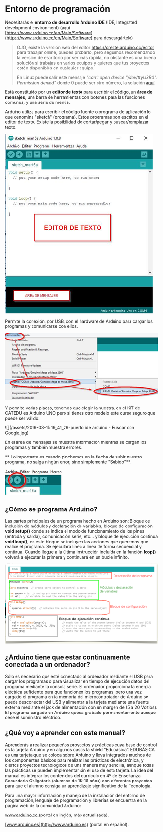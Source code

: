 # Entorno de programación

Necesitarás el **entorno de desarrollo Arduino IDE** (IDE,  Integrated development environment\) (aquí [https://www.arduino.cc/en/Main/Software](https://www.arduino.cc/en/Main/Software) para descargártelo\) 

> OJO, existe la versión web del editor [https://create.arduino.cc/editor ](https://create.arduino.cc/editor)para trabajar online, puedes probarlo, pero seguimos recomendando la versión de escritorio por ser más rápida, no obstante es una buena solución si trabajas en varios equipos y quieres que tus proyectos estén disponibles en cualquier equipo.
>
> En Linux puede salir este mensaje _"can't open device "/dev/ttyUSB0": Permission denied"_ donde 0 puede ser otro número, la solución [aquí](https://arduino.stackexchange.com/questions/21215/first-time-set-up-permission-denied-to-usb-port-ubuntu-14-04)

Está constituido por un **editor de texto** para escribir el código, un **área de mensajes**, una barra de herramientas con botones para las funciones comunes, y una serie de menús.

Arduino utiliza para escribir el código fuente o programa de aplicación lo que denomina "sketch" \(programa\). Estos programas son escritos en el editor de texto. Existe la posibilidad de cortar/pegar y buscar/remplazar texto.

 ![](/assets/entorno.jpg)
  
Permite la conexión, por USB, con el hardware de Arduino para cargar los programas y comunicarse con ellos.

![](/assets/puertoide.jpg)

Y permite varias placas, tenemos que elegir la nuestra, en el KIT de CATEDU es Arduino UNO pero si tienes otro modelo este curso seguro que puede ser válido:

![](/assets/2019-03-15 19_41_29-puerto ide arduino - Buscar con Google.jpg)

En el área de mensajes se muestra información mientras se cargan los programas y también muestra errores. 

** Lo importante es cuando pinchemos en la flecha de subir nuestro programa, no salga ningún error, sino simplemente "Subido"**.

![](/assets/flecha.jpg)

## ¿Cómo se programa Arduino?

Las partes principales de un programa hecho en Arduino son: Bloque de inclusión de módulos y declaración de variables, bloque de configuración **void setup\(\)** donde se indica el modo de funcionamiento de los pines \(entrada y salida\), comunicación serie, etc... y bloque de ejecución continua **void loop\(\)**, en este bloque se incluyen las acciones que queremos que realice el programa. Se ejecutará línea a línea de forma secuencial y continua. Cuando llegue a la última instrucción incluída en la función **loop\(\)** volverá a ejecutar la primera y continuará en un bucle infinito.

![](img/Captura_de_pantalla_2015-04-13_a_las_12.34.57.png)

## ¿Arduino tiene que estar continuamente conectada a un ordenador?

Sólo es necesario que esté conectado al ordenador mediante el USB para cargar los programas o para visualizar en tiempo de ejecución datos del programa mediante la consola serie. El ordenador proporciona la energía eléctrica suficiente para que funcionen los programas, pero una vez cargado el programa en la memoria del microcontrolador de Arduino se puede desconectar del USB y alimentar a la tarjeta mediante una fuente externa mediante el jack de alimentación con un margen de \(5 a 20 Voltios\). El programa cargado en Arduino queda grabado permanentemente aunque cese el suministro eléctrico.

## **¿Qué voy a aprender con este manual?**

Aprenderás a realizar pequeños proyectos y prácticas cuya base de control es la tarjeta Arduino y en algunos casos la shield “Edubásica”. EDUBÁSICA es una tarjeta que se coloca sobre Arduino y lleva integrados muchos de los componentes básicos para realizar las prácticas de electrónica, y ciertos proyectos tecnológicos de una manera muy sencilla, aunque todas las prácticas se pueden implementar sin el uso de esta tarjeta.  La idea del manual es integrar los contenidos del currículo en 4º de Enseñanza Secundaria Obligatoria \(alumnos de 15-16 años\) con diferentes proyectos para que el alumno consiga un aprendizaje significativo de la Tecnología.

Para una mayor información y manejo de la instalación del entorno de programación, lenguaje de programación y librerías se encuentra en la página web de la comunidad Arduino:

[www.arduino.cc ](http://www.arduino.cc ) \(portal en inglés, más actualizada\).

[www.arduino.es](http://www.arduino.es) \(portal en español\).

